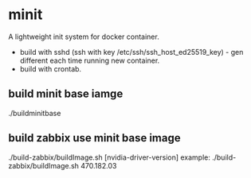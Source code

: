 # minit
A lightweight init system for docker container.
- build with sshd (ssh with key /etc/ssh/ssh_host_ed25519_key) - gen different each time running new container.
- build with crontab.

## build minit base iamge
./buildminitbase

## build zabbix use minit base image
./build-zabbix/buildImage.sh [nvidia-driver-version]
example: ./build-zabbix/buildImage.sh 470.182.03